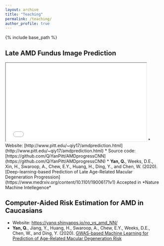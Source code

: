 ```yaml
---
layout: archive
title: "Teaching"
permalink: /teaching/
author_profile: true
---
```


{% include base_path %}

Late AMD Fundus Image Prediction
-
<iframe src="/images/Fig1.pdf#toolbar=0" width="90%" height="254px"></iframe>
* Website: [http://www.pitt.edu/~qiy17/amdprediction.html](http://www.pitt.edu/~qiy17/amdprediction.html)
* Source code: [https://github.com/QiYanPitt/AMDprogressCNN](https://github.com/QiYanPitt/AMDprogressCNN)
* <b>Yan, Q.</b>, Weeks, D.E., Xin, H., Swaroop, A., Chew, E.Y., Huang, H., Ding, Y., and Chen, W. (2020). [Deep-learning-based Prediction of Late Age-Related Macular Degeneration Progression](https://www.medrxiv.org/content/10.1101/19006171v1) Accepted in *Nature Machine Intellegence*

Computer-Aided Risk Estimation for AMD in Caucasians
-
* Website: https://yanq.shinyapps.io/no_vs_amd_NN/
* <b>Yan, Q.</b>, Jiang, Y., Huang, H., Swaroop, A., Chew, E.Y., Weeks, D.E., Chen, W., and Ding, Y. (2020). [GWAS-based Machine Learning for Prediction of Age-Related Macular Degeneration Risk](https://www.medrxiv.org/content/10.1101/19006155v1)
